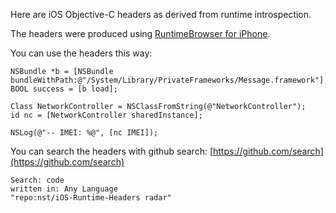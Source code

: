 Here are iOS Objective-C headers as derived from runtime introspection.

The headers were produced using [RuntimeBrowser for iPhone](https://github.com/nst/RuntimeBrowser/).

You can use the headers this way:

    NSBundle *b = [NSBundle bundleWithPath:@"/System/Library/PrivateFrameworks/Message.framework"];
    BOOL success = [b load];

    Class NetworkController = NSClassFromString(@"NetworkController");
    id nc = [NetworkController sharedInstance];

    NSLog(@"-- IMEI: %@", [nc IMEI]);

You can search the headers with github search: [https://github.com/search](https://github.com/search)

    Search: code
    written in: Any Language
    "repo:nst/iOS-Runtime-Headers radar"
